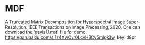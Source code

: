# MDF
A Truncated Matrix Decomposition for Hyperspectral Image Super-Resolution. IEEE Transactions on Image Processing, 2020.
One can download the 'paviaU.mat' file for demo. https://pan.baidu.com/s/1z4XwOvr0LcvHBCy5migk3w, key: d8pr
